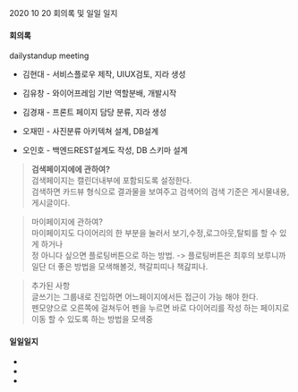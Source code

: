 2020 10 20 회의록 및 일일 일지



#### 회의록

dailystandup meeting

- 김현대 - 서비스플로우 제작, UIUX검토, 지라 생성

- 김유창 - 와이어프레임 기반 역할분배, 개발시작

- 김경재 - 프론트 페이지 담당 분류, 지라 생성

- 오재민 - 사진분류 아키텍쳐 설계, DB설계

- 오인호 - 백엔드REST설계도 작성, DB 스키마 설계

> **검색페이지에에 관하여?**<br>
> 검색페이지는 캘린더내부에 포함되도록 설정한다.<br>
> 검색하면 카드뷰 형식으로 결과물을 보여주고 검색어의 검색 기준은 게시물내용, 게시글이다.<br>


> 마이페이지에 관하여?<br>
> 마이페이지도 다이어리의 한 부분을 눌러서 보기,수정,로그아웃,탈퇴를 할 수 있게 하거나<br>
> 정 아니다 싶으면 플로팅버튼으로 하는 방법. -> 플로팅버튼은 최후의 보루니까 일단 더 좋은 방법을 모색해볼것, 책갈피띠나 책갎피나.<br>

> 추가된 사항<br>
> 글쓰기는 그룹내로 진입하면 어느페이지에서든 접근이 가능 해야 한다.<br>
> 펜모양으로 오른쪽에 걸쳐두어 펜을 누르면 바로 다이어리를 작성 하는 페이지로 이동 할 수 있도록 하는 방법을 모색중<br>


#### 일일일지

-

-

-


